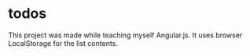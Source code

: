 # todos
This project was made while teaching myself Angular.js. It uses browser LocalStorage for the list contents.
